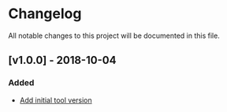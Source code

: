 # Changelog
All notable changes to this project will be documented in this file.

<a name="v1.0.0"></a>
## [v1.0.0] - 2018-10-04

### Added
* [Add initial tool version](https://github.com/rubensworks/manual-git-changelog.js/commit/cc31e161ea727d967966f5481e55ce4291ea0417)
